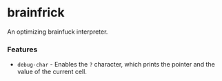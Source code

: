 # brainfrick
An optimizing brainfuck interpreter.

### Features
- `debug-char` - Enables the `?` character, which prints the pointer and the value of the current cell.
